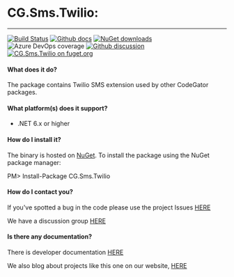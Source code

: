 # CG.Sms.Twilio: 
---
[![Build Status](https://dev.azure.com/codegator/CG.Sms.Twilio/_apis/build/status/CodeGator.CG.Sms.Twilio?branchName=main)](https://dev.azure.com/codegator/CG.Sms.Twilio/_build/latest?definitionId=28&branchName=main)
[![Github docs](https://img.shields.io/static/v1?label=Documentation&message=online&color=blue)](https://codegator.github.io/CG.Sms.Twilio/index.html)
[![NuGet downloads](https://img.shields.io/nuget/dt/CG.Sms.Twilio.svg?style=flat)](https://nuget.org/packages/CG.Sms.Twilio)
![Azure DevOps coverage](https://img.shields.io/azure-devops/coverage/codegator/CG.Sms.Twilio/28)
[![Github discussion](https://img.shields.io/badge/Discussion-online-blue)](https://github.com/CodeGator/CG.Sms.Twilio/discussions)
[![CG.Sms.Twilio on fuget.org](https://www.fuget.org/packages/CG.Sms.Twilio/badge.svg)](https://www.fuget.org/packages/CG.Sms.Twilio)

#### What does it do?
The package contains Twilio SMS extension used by other CodeGator packages.

#### What platform(s) does it support?
* .NET 6.x or higher

#### How do I install it?
The binary is hosted on [NuGet](https://www.nuget.org/packages/CG.Sms.Twilio/). To install the package using the NuGet package manager:

PM> Install-Package CG.Sms.Twilio

#### How do I contact you?
If you've spotted a bug in the code please use the project Issues [HERE](https://github.com/CodeGator/CG.Sms.Twilio/issues)

We have a discussion group [HERE](https://github.com/CodeGator/CG.Sms.Twilio/discussions)

#### Is there any documentation?
There is developer documentation [HERE](https://codegator.github.io/CG.Sms.Twilio/)

We also blog about projects like this one on our website, [HERE](http://www.codegator.com)